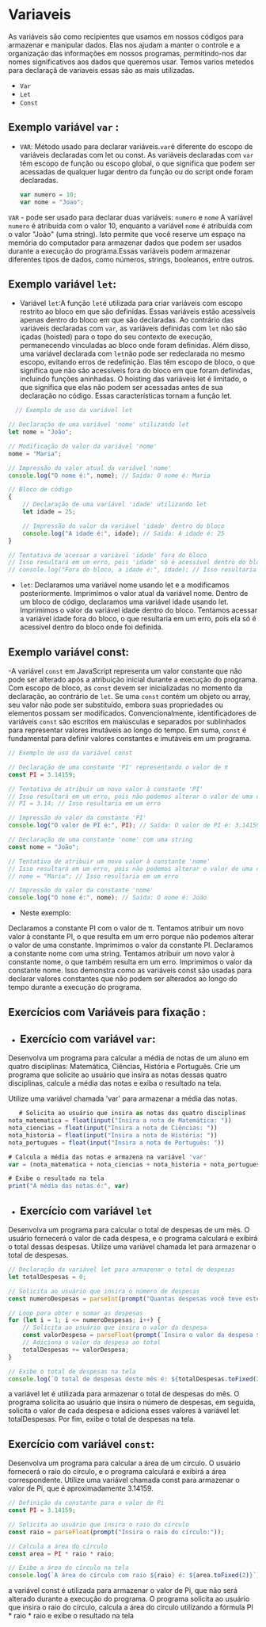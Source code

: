 # Variaveis 
As variáveis são como recipientes que usamos em nossos códigos para armazenar e manipular dados. Elas nos ajudam a manter o controle e a organização das informações em nossos programas, permitindo-nos dar nomes significativos aos dados que queremos usar.
Temos varios metedos para declaraçã de variaveis essas são as mais utilizadas.
- ```Var```
- ```Let``` 
- ```Const```

Exemplo variável ```var``` :
-
- ```VAR```:
  Método usado para declarar variáveis.```var```é diferente do escopo de variáveis declaradas com let ou const. As variáveis declaradas com ```var``` têm escopo de função ou escopo global, o que significa que podem ser acessadas de qualquer lugar dentro da função ou do script onde foram declaradas.
  
  ```js
  var numero = 10;
  var nome = "Joao";
  ```

```VAR``` - pode ser usado para declarar duas  variáveis: ```numero```
e ```nome```  A variável ```numero``` é atribuída com o valor 10, enquanto a variável  ```nome``` é atribuída com o valor "João" (uma string). Isto permite que você reserve um espaço na memória do computador para armazenar dados que podem ser usados ​​durante a execução do programa.Essas variáveis podem armazenar diferentes tipos de dados, como números, strings, booleanos, entre outros.

Exemplo variável ```let```:
-
- Variável ```let```:A função ```let```é utilizada para criar variáveis com escopo restrito ao bloco em que são definidas. Essas variáveis estão acessíveis apenas dentro do bloco em que são declaradas. Ao contrário das variáveis declaradas com ```var```, as variáveis definidas com ```let``` não são içadas (hoisted) para o topo do seu contexto de execução, permanecendo vinculadas ao bloco onde foram definidas. Além disso, uma variável declarada com ```let```não pode ser redeclarada no mesmo escopo, evitando erros de redefinição. Elas têm escopo de bloco, o que significa que não são acessíveis fora do bloco em que foram definidas, incluindo funções aninhadas. O hoisting das variáveis let é limitado, o que significa que elas não podem ser acessadas antes de sua declaração no código. Essas características tornam a função let.
  
```js
  // Exemplo de uso da variável let

// Declaração de uma variável 'nome' utilizando let
let nome = "João";

// Modificação do valor da variável 'nome'
nome = "Maria";

// Impressão do valor atual da variável 'nome'
console.log("O nome é:", nome); // Saída: O nome é: Maria

// Bloco de código
{
    // Declaração de uma variável 'idade' utilizando let
    let idade = 25;

    // Impressão do valor da variável 'idade' dentro do bloco
    console.log("A idade é:", idade); // Saída: A idade é: 25
}

// Tentativa de acessar a variável 'idade' fora do bloco
// Isso resultará em um erro, pois 'idade' só é acessível dentro do bloco
// console.log("Fora do bloco, a idade é:", idade); // Isso resultaria em um erro


```
- ```let```:
  Declaramos uma variável nome usando let e a modificamos posteriormente.
Imprimimos o valor atual da variável nome.
Dentro de um bloco de código, declaramos uma variável idade usando let.
Imprimimos o valor da variável idade dentro do bloco.
Tentamos acessar a variável idade fora do bloco, o que resultaria em um erro, pois ela só é acessível dentro do bloco onde foi definida.

Exemplo variável const:
-
-A variável `const` em JavaScript representa um valor constante que não pode ser alterado após a atribuição inicial durante a execução do programa. Com escopo de bloco, as `const` devem ser inicializadas no momento da declaração, ao contrário de `let`. Se uma `const` contém um objeto ou array, seu valor não pode ser substituído, embora suas propriedades ou elementos possam ser modificados. Convencionalmente, identificadores de variáveis `const` são escritos em maiúsculas e separados por sublinhados para representar valores imutáveis ao longo do tempo. Em suma, `const` é fundamental para definir valores constantes e imutáveis em um programa.
  ```js
  // Exemplo de uso da variável const

// Declaração de uma constante 'PI' representando o valor de π
const PI = 3.14159;

// Tentativa de atribuir um novo valor à constante 'PI'
// Isso resultará em um erro, pois não podemos alterar o valor de uma constante
// PI = 3.14; // Isso resultaria em um erro

// Impressão do valor da constante 'PI'
console.log("O valor de PI é:", PI); // Saída: O valor de PI é: 3.14159

// Declaração de uma constante 'nome' com uma string
const nome = "João";

// Tentativa de atribuir um novo valor à constante 'nome'
// Isso resultará em um erro, pois não podemos alterar o valor de uma constante
// nome = "Maria"; // Isso resultaria em um erro

// Impressão do valor da constante 'nome'
console.log("O nome é:", nome); // Saída: O nome é: João

  ```
- Neste exemplo:

Declaramos a constante PI com o valor de π.
Tentamos atribuir um novo valor à constante PI, o que resulta em um erro porque não podemos alterar o valor de uma constante.
Imprimimos o valor da constante PI.
Declaramos a constante nome com uma string.
Tentamos atribuir um novo valor à constante nome, o que também resulta em um erro.
Imprimimos o valor da constante nome.
Isso demonstra como as variáveis const são usadas para declarar valores constantes que não podem ser alterados ao longo do tempo durante a execução do programa.

 Exercícios com Variáveis para fixação :
-
- Exercício com variável ```var```:
  - 
Desenvolva um programa para calcular a média de notas de um aluno em quatro disciplinas: Matemática, Ciências, História e Português. Crie um programa que solicite ao usuário que insira as notas dessas quatro disciplinas, calcule a média das notas e exiba o resultado na tela.

Utilize uma variável chamada 'var' para armazenar a média das notas.
 ```js
    # Solicita ao usuário que insira as notas das quatro disciplinas
nota_matematica = float(input("Insira a nota de Matemática: "))
nota_ciencias = float(input("Insira a nota de Ciências: "))
nota_historia = float(input("Insira a nota de História: "))
nota_portugues = float(input("Insira a nota de Português: "))

# Calcula a média das notas e armazena na variável 'var'
var = (nota_matematica + nota_ciencias + nota_historia + nota_portugues) / 4

# Exibe o resultado na tela
print("A média das notas é:", var)

```
- Exercício com variável ```let```
  - 
 Desenvolva um programa para calcular o total de despesas de um mês. O usuário fornecerá o valor de cada despesa, e o programa calculará e exibirá o total dessas despesas. Utilize uma variável chamada let para armazenar o total de despesas.
  
```js
// Declaração da variável let para armazenar o total de despesas
let totalDespesas = 0;

// Solicita ao usuário que insira o número de despesas
const numeroDespesas = parseInt(prompt("Quantas despesas você teve este mês?"));

// Loop para obter e somar as despesas
for (let i = 1; i <= numeroDespesas; i++) {
    // Solicita ao usuário que insira o valor da despesa
    const valorDespesa = parseFloat(prompt(`Insira o valor da despesa ${i}:`));
    // Adiciona o valor da despesa ao total
    totalDespesas += valorDespesa;
}

// Exibe o total de despesas na tela
console.log(`O total de despesas deste mês é: ${totalDespesas.toFixed(2)}`);

```
a variável let é utilizada para armazenar o total de despesas do mês. O programa solicita ao usuário que insira o número de despesas, em seguida, solicita o valor de cada despesa e adiciona esses valores à variável let totalDespesas. Por fim, exibe o total de despesas na tela.

Exercício com variável ```const```:
-
Desenvolva um programa para calcular a área de um círculo. O usuário fornecerá o raio do círculo, e o programa calculará e exibirá a área correspondente. Utilize uma variável chamada const para armazenar o valor de Pi, que é aproximadamente 3.14159.
```js
// Definição da constante para o valor de Pi
const PI = 3.14159;

// Solicita ao usuário que insira o raio do círculo
const raio = parseFloat(prompt("Insira o raio do círculo:"));

// Calcula a área do círculo
const area = PI * raio * raio;

// Exibe a área do círculo na tela
console.log(`A área do círculo com raio ${raio} é: ${area.toFixed(2)}`);

```
a variável const é utilizada para armazenar o valor de Pi, que não será alterado durante a execução do programa. O programa solicita ao usuário que insira o raio do círculo, calcula a área do círculo utilizando a fórmula PI * raio * raio e exibe o resultado na tela











